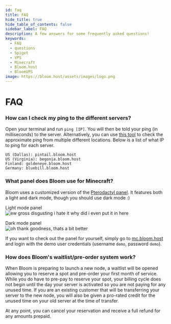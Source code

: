 ```yaml
---
id: faq
title: FAQ
hide_title: true
hide_table_of_contents: false
sidebar_label: FAQ
description: A few answers for some frequently asked questions!
keywords:
  - FAQ
  - questions
  - Spigot
  - VPS
  - Minecraft
  - Bloom.host
  - BloomVPS
image: https://bloom.host/assets/images/logo.png
---
```

# **FAQ**

### How can I check my ping to the different servers?  
Open your terminal and run `ping [IP]`. You will then be told your ping (in milliseconds) to the server. Alternatively, you can use [this tool](https://tools.keycdn.com/ping) to check the approximate ping from multiple different locations. Below is a list of what IP to ping for each server.  
```
US (Dallas): pintail.bloom.host
US (Virginia): begonia.bloom.host
Finland: goldeneye.bloom.host
Germany: bluebill.bloom.host
```  

### What panel does Bloom use for Minecraft?  
Bloom uses a customized version of the [Pterodactyl panel](https://pterodactyl.io/). It features both a light and dark mode, though you should use dark mode :)  

Light mode panel  
![ew gross disgusting i hate it why did i even put it in here](https://i.gyazo.com/b5eb904835c360c938e1eef6eb793049.png)  

Dark mode panel  
![oh thank goodness, thats a bit better](https://i.gyazo.com/86e499722dc09c27ef968532d3c41491.png)  

If you want to check out the panel for yourself, simply go to [mc.bloom.host](https://mc.bloom.host) and login with the demo user credentials (username `demo`, password `demo`).  

### How does Bloom's waitlist/pre-order system work?  
When Bloom is preparing to launch a new node, a waitlist will be opened allowing you to reserve a spot and pre-order your first month of service. While you do have to pre-pay to reserve your spot, your billing cycle does not begin until the day your server is activated so you are not paying for any unused time. If you are an existing customer that will  be transferring your server to the new node, you will also be given a pro-rated credit for the unused time on your old server at the time of transfer. 

At any point, you can cancel your reservation and receive a full refund for any amounts prepaid. 

